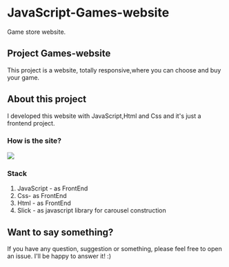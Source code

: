 # JavaScript-Games-website
 Game store website.

## Project Games-website
This project is a website, totally responsive,where you can choose and buy your game.

## About this project
I developed this website with JavaScript,Html and Css and it's just a frontend project.


### How is the site?
 
   ![](site-jogos.gif)
   

### Stack 
1. JavaScript - as FrontEnd
2. Css- as FrontEnd
1. Html - as FrontEnd
3. Slick - as javascript library for carousel construction


## Want to say something?
If you have any question, suggestion or something, please feel free to open an issue. I'll be happy to answer it! :)



